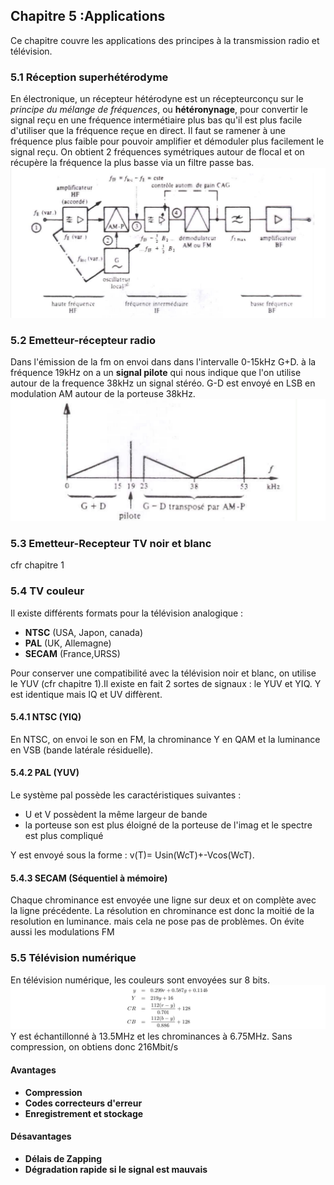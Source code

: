 ## Chapitre 5 :Applications
Ce chapitre couvre les applications des principes à la transmission radio et télévision.

### 5.1 Réception superhétérodyme
En électronique, un récepteur hétérodyne est un récepteurconçu sur le *principe du mélange de fréquences*, ou **hétéronynage**, pour convertir le signal reçu en une fréquence intermétiaire plus bas qu'il est plus facile d'utiliser que la fréquence reçue en direct. Il faut se ramener à une fréquence plus faible pour pouvoir amplifier et démoduler plus facilement le signal reçu. On obtient 2 fréquences symétriques autour de flocal et on récupère la fréquence la plus basse via un filtre passe bas.
![superhétérodyne](https://raw.githubusercontent.com/Twan0u/SINF13BA/master/LELEC1930/img/501.png)

### 5.2 Emetteur-récepteur radio
Dans l'émission de la fm on envoi dans dans l'intervalle 0-15kHz G+D. à la fréquence 19kHz on a un **signal pilote** qui nous indique que l'on utilise autour de la frequence 38kHz un signal stéréo. G-D est envoyé en LSB en modulation AM autour de la porteuse 38kHz.
![Radio stéréo](https://raw.githubusercontent.com/Twan0u/SINF13BA/master/LELEC1930/img/502.png)

### 5.3 Emetteur-Recepteur TV noir et blanc
cfr chapitre 1

### 5.4 TV couleur
Il existe différents formats pour la télévision analogique : 

* **NTSC** (USA, Japon, canada)
* **PAL** (UK, Allemagne)
* **SECAM** (France,URSS)

Pour conserver une compatibilité avec la télévision noir et blanc, on utilise le YUV (cfr chapitre 1).Il existe en fait 2 sortes de signaux : le YUV et YIQ. Y est identique mais IQ et UV diffèrent.

#### 5.4.1 NTSC (YIQ)
En NTSC, on envoi le son en FM, la chrominance Y en QAM et la luminance en VSB (bande latérale résiduelle). 

#### 5.4.2 PAL (YUV)
Le système pal possède les caractéristiques suivantes : 

* U et V possèdent la même largeur de bande
* la porteuse son est plus éloigné de la porteuse de l'imag et le spectre est plus compliqué

Y est envoyé sous la forme : v(T)= Usin(WcT)+-Vcos(WcT). 

#### 5.4.3 SECAM (Séquentiel à mémoire)
Chaque chrominance est envoyée une ligne sur deux et on complète avec la ligne précédente. La résolution en chrominance est donc la moitié de la resolution en luminance. mais cela ne pose pas de problèmes. On évite aussi les modulations FM

### 5.5 Télévision numérique 
En télévision numérique, les couleurs sont envoyées sur 8 bits.
![télévision numérique](https://raw.githubusercontent.com/Twan0u/SINF13BA/master/LELEC1930/img/503.png)
Y est échantillonné à 13.5MHz et les chrominances à 6.75MHz. Sans compression, on obtiens donc 216Mbit/s

#### Avantages

* **Compression**
* **Codes correcteurs d'erreur**
* **Enregistrement et stockage**

#### Désavantages

* **Délais de Zapping**
* **Dégradation rapide si le signal est mauvais**












